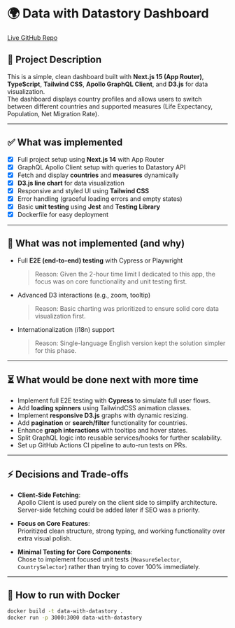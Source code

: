 # 🌍 Data with Datastory Dashboard

[Live GitHub Repo](https://github.com/zimejin07/data-with-datastory)

## 📜 Project Description

This is a simple, clean dashboard built with **Next.js 15 (App Router)**, **TypeScript**, **Tailwind CSS**, **Apollo GraphQL Client**, and **D3.js** for data visualization.  
The dashboard displays country profiles and allows users to switch between different countries and supported measures (Life Expectancy, Population, Net Migration Rate).

---

## ✅ What was implemented

- [x] Full project setup using **Next.js 14** with App Router
- [x] GraphQL Apollo Client setup with queries to Datastory API
- [x] Fetch and display **countries** and **measures** dynamically
- [x] **D3.js line chart** for data visualization
- [x] Responsive and styled UI using **Tailwind CSS**
- [x] Error handling (graceful loading errors and empty states)
- [x] Basic **unit testing** using **Jest** and **Testing Library**
- [x] Dockerfile for easy deployment

---

## 🚫 What was not implemented (and why)

- Full **E2E (end-to-end) testing** with Cypress or Playwright
  > Reason: Given the 2-hour time limit I dedicated to this app, the focus was on core functionality and unit testing first.

- Advanced D3 interactions (e.g., zoom, tooltip)
  > Reason: Basic charting was prioritized to ensure solid core data visualization first.

- Internationalization (i18n) support
  > Reason: Single-language English version kept the solution simpler for this phase.

---

## ⏳ What would be done next with more time

- Implement full E2E testing with **Cypress** to simulate full user flows.
- Add **loading spinners** using TailwindCSS animation classes.
- Implement **responsive D3.js** graphs with dynamic resizing.
- Add **pagination** or **search/filter** functionality for countries.
- Enhance **graph interactions** with tooltips and hover states.
- Split GraphQL logic into reusable services/hooks for further scalability.
- Set up GitHub Actions CI pipeline to auto-run tests on PRs.

---

## ⚡ Decisions and Trade-offs

- **Client-Side Fetching**:  
  Apollo Client is used purely on the client side to simplify architecture. Server-side fetching could be added later if SEO was a priority.

- **Focus on Core Features**:  
  Prioritized clean structure, strong typing, and working functionality over extra visual polish.

- **Minimal Testing for Core Components**:  
  Chose to implement focused unit tests (`MeasureSelector`, `CountrySelector`) rather than trying to cover 100% immediately.

---

## 🐳 How to run with Docker

```bash
docker build -t data-with-datastory .
docker run -p 3000:3000 data-with-datastory
